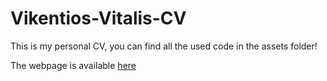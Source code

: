 # Vikentios-Vitalis-CV
This is my personal CV, you can find all the used code in the assets folder!

The webpage is available [here](bit.ly/3GQ9fLU)

